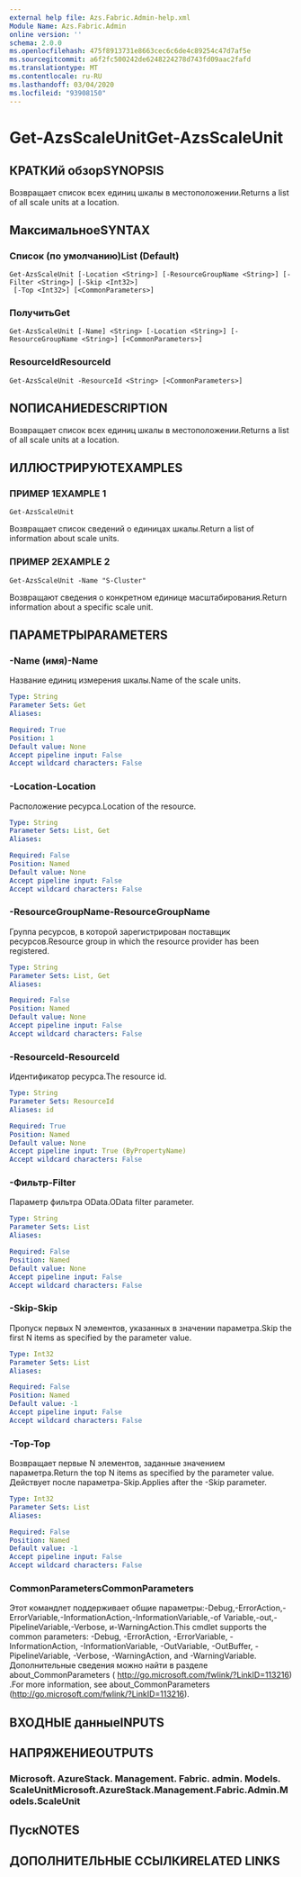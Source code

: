 ```yaml
---
external help file: Azs.Fabric.Admin-help.xml
Module Name: Azs.Fabric.Admin
online version: ''
schema: 2.0.0
ms.openlocfilehash: 475f8913731e8663cec6c6de4c89254c47d7af5e
ms.sourcegitcommit: a6f2fc500242de6248224278d743fd09aac2fafd
ms.translationtype: MT
ms.contentlocale: ru-RU
ms.lasthandoff: 03/04/2020
ms.locfileid: "93908150"
---
```

# <span data-ttu-id="8f3a1-101">Get-AzsScaleUnit</span><span class="sxs-lookup"><span data-stu-id="8f3a1-101">Get-AzsScaleUnit</span></span>

## <span data-ttu-id="8f3a1-102">КРАТКИй обзор</span><span class="sxs-lookup"><span data-stu-id="8f3a1-102">SYNOPSIS</span></span>
<span data-ttu-id="8f3a1-103">Возвращает список всех единиц шкалы в местоположении.</span><span class="sxs-lookup"><span data-stu-id="8f3a1-103">Returns a list of all scale units at a location.</span></span>

## <span data-ttu-id="8f3a1-104">Максимальное</span><span class="sxs-lookup"><span data-stu-id="8f3a1-104">SYNTAX</span></span>

### <span data-ttu-id="8f3a1-105">Список (по умолчанию)</span><span class="sxs-lookup"><span data-stu-id="8f3a1-105">List (Default)</span></span>
```
Get-AzsScaleUnit [-Location <String>] [-ResourceGroupName <String>] [-Filter <String>] [-Skip <Int32>]
 [-Top <Int32>] [<CommonParameters>]
```

### <span data-ttu-id="8f3a1-106">Получить</span><span class="sxs-lookup"><span data-stu-id="8f3a1-106">Get</span></span>
```
Get-AzsScaleUnit [-Name] <String> [-Location <String>] [-ResourceGroupName <String>] [<CommonParameters>]
```

### <span data-ttu-id="8f3a1-107">ResourceId</span><span class="sxs-lookup"><span data-stu-id="8f3a1-107">ResourceId</span></span>
```
Get-AzsScaleUnit -ResourceId <String> [<CommonParameters>]
```

## <span data-ttu-id="8f3a1-108">NОПИСАНИЕ</span><span class="sxs-lookup"><span data-stu-id="8f3a1-108">DESCRIPTION</span></span>
<span data-ttu-id="8f3a1-109">Возвращает список всех единиц шкалы в местоположении.</span><span class="sxs-lookup"><span data-stu-id="8f3a1-109">Returns a list of all scale units at a location.</span></span>

## <span data-ttu-id="8f3a1-110">ИЛЛЮСТРИРУЮТ</span><span class="sxs-lookup"><span data-stu-id="8f3a1-110">EXAMPLES</span></span>

### <span data-ttu-id="8f3a1-111">ПРИМЕР 1</span><span class="sxs-lookup"><span data-stu-id="8f3a1-111">EXAMPLE 1</span></span>
```
Get-AzsScaleUnit
```

<span data-ttu-id="8f3a1-112">Возвращает список сведений о единицах шкалы.</span><span class="sxs-lookup"><span data-stu-id="8f3a1-112">Return a list of information about scale units.</span></span>

### <span data-ttu-id="8f3a1-113">ПРИМЕР 2</span><span class="sxs-lookup"><span data-stu-id="8f3a1-113">EXAMPLE 2</span></span>
```
Get-AzsScaleUnit -Name "S-Cluster"
```

<span data-ttu-id="8f3a1-114">Возвращают сведения о конкретном единице масштабирования.</span><span class="sxs-lookup"><span data-stu-id="8f3a1-114">Return information about a specific scale unit.</span></span>

## <span data-ttu-id="8f3a1-115">ПАРАМЕТРЫ</span><span class="sxs-lookup"><span data-stu-id="8f3a1-115">PARAMETERS</span></span>

### <span data-ttu-id="8f3a1-116">-Name (имя)</span><span class="sxs-lookup"><span data-stu-id="8f3a1-116">-Name</span></span>
<span data-ttu-id="8f3a1-117">Название единиц измерения шкалы.</span><span class="sxs-lookup"><span data-stu-id="8f3a1-117">Name of the scale units.</span></span>

```yaml
Type: String
Parameter Sets: Get
Aliases:

Required: True
Position: 1
Default value: None
Accept pipeline input: False
Accept wildcard characters: False
```

### <span data-ttu-id="8f3a1-118">-Location</span><span class="sxs-lookup"><span data-stu-id="8f3a1-118">-Location</span></span>
<span data-ttu-id="8f3a1-119">Расположение ресурса.</span><span class="sxs-lookup"><span data-stu-id="8f3a1-119">Location of the resource.</span></span>

```yaml
Type: String
Parameter Sets: List, Get
Aliases:

Required: False
Position: Named
Default value: None
Accept pipeline input: False
Accept wildcard characters: False
```

### <span data-ttu-id="8f3a1-120">-ResourceGroupName</span><span class="sxs-lookup"><span data-stu-id="8f3a1-120">-ResourceGroupName</span></span>
<span data-ttu-id="8f3a1-121">Группа ресурсов, в которой зарегистрирован поставщик ресурсов.</span><span class="sxs-lookup"><span data-stu-id="8f3a1-121">Resource group in which the resource provider has been registered.</span></span>

```yaml
Type: String
Parameter Sets: List, Get
Aliases:

Required: False
Position: Named
Default value: None
Accept pipeline input: False
Accept wildcard characters: False
```

### <span data-ttu-id="8f3a1-122">-ResourceId</span><span class="sxs-lookup"><span data-stu-id="8f3a1-122">-ResourceId</span></span>
<span data-ttu-id="8f3a1-123">Идентификатор ресурса.</span><span class="sxs-lookup"><span data-stu-id="8f3a1-123">The resource id.</span></span>

```yaml
Type: String
Parameter Sets: ResourceId
Aliases: id

Required: True
Position: Named
Default value: None
Accept pipeline input: True (ByPropertyName)
Accept wildcard characters: False
```

### <span data-ttu-id="8f3a1-124">-Фильтр</span><span class="sxs-lookup"><span data-stu-id="8f3a1-124">-Filter</span></span>
<span data-ttu-id="8f3a1-125">Параметр фильтра OData.</span><span class="sxs-lookup"><span data-stu-id="8f3a1-125">OData filter parameter.</span></span>

```yaml
Type: String
Parameter Sets: List
Aliases:

Required: False
Position: Named
Default value: None
Accept pipeline input: False
Accept wildcard characters: False
```

### <span data-ttu-id="8f3a1-126">-Skip</span><span class="sxs-lookup"><span data-stu-id="8f3a1-126">-Skip</span></span>
<span data-ttu-id="8f3a1-127">Пропуск первых N элементов, указанных в значении параметра.</span><span class="sxs-lookup"><span data-stu-id="8f3a1-127">Skip the first N items as specified by the parameter value.</span></span>

```yaml
Type: Int32
Parameter Sets: List
Aliases:

Required: False
Position: Named
Default value: -1
Accept pipeline input: False
Accept wildcard characters: False
```

### <span data-ttu-id="8f3a1-128">-Top</span><span class="sxs-lookup"><span data-stu-id="8f3a1-128">-Top</span></span>
<span data-ttu-id="8f3a1-129">Возвращает первые N элементов, заданные значением параметра.</span><span class="sxs-lookup"><span data-stu-id="8f3a1-129">Return the top N items as specified by the parameter value.</span></span>
<span data-ttu-id="8f3a1-130">Действует после параметра-Skip.</span><span class="sxs-lookup"><span data-stu-id="8f3a1-130">Applies after the -Skip parameter.</span></span>

```yaml
Type: Int32
Parameter Sets: List
Aliases:

Required: False
Position: Named
Default value: -1
Accept pipeline input: False
Accept wildcard characters: False
```

### <span data-ttu-id="8f3a1-131">CommonParameters</span><span class="sxs-lookup"><span data-stu-id="8f3a1-131">CommonParameters</span></span>
<span data-ttu-id="8f3a1-132">Этот командлет поддерживает общие параметры:-Debug,-ErrorAction,-ErrorVariable,-InformationAction,-InformationVariable,-of Variable,-out,-PipelineVariable,-Verbose, и-WarningAction.</span><span class="sxs-lookup"><span data-stu-id="8f3a1-132">This cmdlet supports the common parameters: -Debug, -ErrorAction, -ErrorVariable, -InformationAction, -InformationVariable, -OutVariable, -OutBuffer, -PipelineVariable, -Verbose, -WarningAction, and -WarningVariable.</span></span> <span data-ttu-id="8f3a1-133">Дополнительные сведения можно найти в разделе about_CommonParameters ( http://go.microsoft.com/fwlink/?LinkID=113216) .</span><span class="sxs-lookup"><span data-stu-id="8f3a1-133">For more information, see about_CommonParameters (http://go.microsoft.com/fwlink/?LinkID=113216).</span></span>

## <span data-ttu-id="8f3a1-134">ВХОДНЫЕ данные</span><span class="sxs-lookup"><span data-stu-id="8f3a1-134">INPUTS</span></span>

## <span data-ttu-id="8f3a1-135">НАПРЯЖЕНИЕ</span><span class="sxs-lookup"><span data-stu-id="8f3a1-135">OUTPUTS</span></span>

### <span data-ttu-id="8f3a1-136">Microsoft. AzureStack. Management. Fabric. admin. Models. ScaleUnit</span><span class="sxs-lookup"><span data-stu-id="8f3a1-136">Microsoft.AzureStack.Management.Fabric.Admin.Models.ScaleUnit</span></span>

## <span data-ttu-id="8f3a1-137">Пуск</span><span class="sxs-lookup"><span data-stu-id="8f3a1-137">NOTES</span></span>

## <span data-ttu-id="8f3a1-138">ДОПОЛНИТЕЛЬНЫЕ ССЫЛКИ</span><span class="sxs-lookup"><span data-stu-id="8f3a1-138">RELATED LINKS</span></span>
